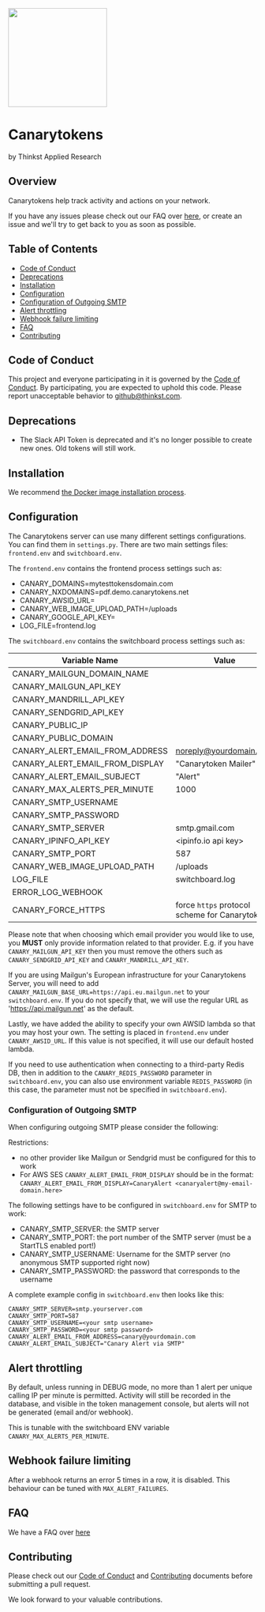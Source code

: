 <img src="http://canarytokens.org/resources/logo.png" width="200" />

# Canarytokens

by Thinkst Applied Research

## Overview

Canarytokens help track activity and actions on your network.

If you have any issues please check out our FAQ over [here](https://github.com/thinkst/canarytokens/wiki#), or create an issue and we'll try to get back to you as soon as possible.

## Table of Contents
  - [Code of Conduct](#code-of-conduct)
  - [Deprecations](#deprecations)
  - [Installation](#installation)
  - [Configuration](#configuration)
  - [Configuration of Outgoing SMTP](#configuration-of-outgoing-smtp)
  - [Alert throttling](#alert-throttling)
  - [Webhook failure limiting](#webhook-failure-limiting)
  - [FAQ](#faq)
  - [Contributing](#contributing)

## Code of Conduct

This project and everyone participating in it is governed by the
[Code of Conduct](https://github.com/thinkst/.github/blob/master/CODE_OF_CONDUCT.md).
By participating, you are expected to uphold this code. Please report unacceptable behavior
to github@thinkst.com.

## Deprecations

* The Slack API Token is deprecated and it's no longer possible to create new ones. Old tokens will still work.

## Installation

We recommend [the Docker image installation process](https://github.com/thinkst/canarytokens-docker).

## Configuration


The Canarytokens server can use many different settings configurations. You can find them in `settings.py`. There are two
main settings files: `frontend.env` and `switchboard.env`.

The `frontend.env` contains the frontend process settings such as:
- CANARY_DOMAINS=mytesttokensdomain.com
- CANARY_NXDOMAINS=pdf.demo.canarytokens.net
- CANARY_AWSID_URL=<custom awsid url>
- CANARY_WEB_IMAGE_UPLOAD_PATH=/uploads
- CANARY_GOOGLE_API_KEY=<custom google maps api key>
- LOG_FILE=frontend.log

The `switchboard.env` contains the switchboard process settings such as:

| Variable Name                   | Value                                           |
|---------------------------------|--------------------------------------------------|
| CANARY_MAILGUN_DOMAIN_NAME      | <mailgun domain>                                 |
| CANARY_MAILGUN_API_KEY          |                                                  |
| CANARY_MANDRILL_API_KEY         |                                                  |
| CANARY_SENDGRID_API_KEY         |                                                  |
| CANARY_PUBLIC_IP                | <instead of using a domain>                      |
| CANARY_PUBLIC_DOMAIN            | <instead of using an IP>                         |
| CANARY_ALERT_EMAIL_FROM_ADDRESS | noreply@yourdomain.com                           |
| CANARY_ALERT_EMAIL_FROM_DISPLAY | "Canarytoken Mailer"                             |
| CANARY_ALERT_EMAIL_SUBJECT      | "Alert"                                          |
| CANARY_MAX_ALERTS_PER_MINUTE    | 1000                                             |
| CANARY_SMTP_USERNAME            | <smtp username>                                  |
| CANARY_SMTP_PASSWORD            | <smtp password>                                  |
| CANARY_SMTP_SERVER              | smtp.gmail.com                                   |
| CANARY_IPINFO_API_KEY           | <ipinfo.io api key>                              |
| CANARY_SMTP_PORT                | 587                                              |
| CANARY_WEB_IMAGE_UPLOAD_PATH    | /uploads                                         |
| LOG_FILE                        | switchboard.log                                  |
| ERROR_LOG_WEBHOOK               | <URI of a webhook you want Error Logs posted to> |
| CANARY_FORCE_HTTPS              | force `https` protocol scheme for Canarytokens   |

Please note that when choosing which email provider you would like to use, you **MUST** only provide
information related to that provider. E.g. if you have `CANARY_MAILGUN_API_KEY` then you must remove the others such as
`CANARY_SENDGRID_API_KEY` and `CANARY_MANDRILL_API_KEY`.

If you are using Mailgun's European infrastructure for your Canarytokens Server, you will need to add `CANARY_MAILGUN_BASE_URL=https://api.eu.mailgun.net` to your `switchboard.env`. If you do not specify that,
we will use the regular URL as 'https://api.mailgun.net' as the default.

Lastly, we have added the ability to specify your own AWSID lambda so that you may host your own. The setting is placed in
`frontend.env` under `CANARY_AWSID_URL`. If this value is not specified, it will use our default hosted lambda.

If you need to use authentication when connecting to a third-party Redis DB, then in addition to the `CANARY_REDIS_PASSWORD` parameter in `switchboard.env`, you can also use environment variable `REDIS_PASSWORD` (in this case, the parameter must not be specified in `switchboard.env`).

### Configuration of Outgoing SMTP

When configuring outgoing SMTP please consider the following:

Restrictions:
* no other provider like Mailgun or Sendgrid must be configured for this to work
* For AWS SES `CANARY_ALERT_EMAIL_FROM_DISPLAY` should be in the format: `CANARY_ALERT_EMAIL_FROM_DISPLAY=CanaryAlert <canaryalert@my-email-domain.here>`

The following settings have to be configured in `switchboard.env` for SMTP to work:
* CANARY_SMTP_SERVER: the SMTP server
* CANARY_SMTP_PORT: the port number of the SMTP server (must be a StartTLS enabled port!)
* CANARY_SMTP_USERNAME: Username for the SMTP server (no anonymous SMTP supported right now)
* CANARY_SMTP_PASSWORD: the password that corresponds to the username

A complete example config in `switchboard.env` then looks like this:
```
CANARY_SMTP_SERVER=smtp.yourserver.com
CANARY_SMTP_PORT=587
CANARY_SMTP_USERNAME=<your smtp username>
CANARY_SMTP_PASSWORD=<your smtp password>
CANARY_ALERT_EMAIL_FROM_ADDRESS=canary@yourdomain.com
CANARY_ALERT_EMAIL_SUBJECT="Canary Alert via SMTP"
```

## Alert throttling
By default, unless running in DEBUG mode, no more than 1 alert per unique calling IP per
minute is permitted.  Activity will still be recorded in the database, and visible in
the token management console, but alerts will not be generated (email and/or webhook).

This is tunable with the switchboard ENV variable `CANARY_MAX_ALERTS_PER_MINUTE`.

## Webhook failure limiting
After a webhook returns an error 5 times in a row, it is disabled. This behaviour can be
tuned with `MAX_ALERT_FAILURES`.

## FAQ

We have a FAQ over [here](https://github.com/thinkst/canarytokens/wiki)

## Contributing

Please check out our [Code of Conduct](https://github.com/thinkst/.github/blob/master/CODE_OF_CONDUCT.md) and [Contributing](https://github.com/thinkst/.github/blob/master/CONTRIBUTING.md) documents before submitting a pull request.

We look forward to your valuable contributions.

